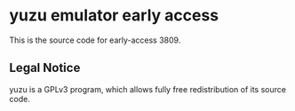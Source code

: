 yuzu emulator early access
=============

This is the source code for early-access 3809.

## Legal Notice

yuzu is a GPLv3 program, which allows fully free redistribution of its source code.